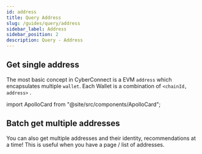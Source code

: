 ```yaml
---
id: address
title: Query Address
slug: /guides/query/address
sidebar_label: Address
sidebar_position: 2
description: Query - Address
---
```


## Get single address

The most basic concept in CyberConnect is a EVM `address` which encapsulates multiple `wallet`. Each Wallet is a combination of `<chainId, address>` .

import ApolloCard from "@site/src/components/ApolloCard";

<ApolloCard queryName="getAddressByEVMWallet" />

## Batch get multiple addresses

You can also get multiple addresses and their identity, recommendations at a time! This is useful when you have a page / list of addresses.

<ApolloCard queryName="batchGetAddressByEVMWallet" />
